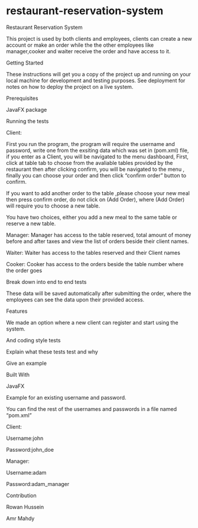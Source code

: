 # restaurant-reservation-system
Restaurant Reservation System

This project is used by both clients and employees, clients can create a new account or make an order while the the other employees like manager,cooker and waiter receive the order and have access to it.

Getting Started

These instructions will get you a copy of the project up and running on your local machine for development and testing purposes. See deployment for notes on how to deploy the project on a live system.

Prerequisites

JavaFX package

Running the tests

Client:

First you run the program, the program will require the username and password, write one from the exsiting data which was set in (pom.xml) file, if you enter as a Client, you will be navigated to the menu dashboard, First, click at table tab to choose from the avaliable tables provided by the restaurant then after clicking confirm, you will be navigated to the menu , finally you can choose your order and then click “confirm order” button to confirm.

If you want to add another order to the table ,please choose your new meal then press confirm order, do not click on (Add Order), where (Add Order) will require you to choose a new table.

You have two choices, either you add a new meal to the same table or reserve a new table.

Manager: Manager has access to the table reserved, total amount of money before and after taxes and view the list of orders beside their client names.

Waiter: Waiter has access to the tables reserved and their Client names

Cooker: Cooker has access to the orders beside the table number where the order goes

Break down into end to end tests

These data will be saved automatically after submitting the order, where the employees can see the data upon their provided access.

Features

We made an option where a new client can register and start using the system.

And coding style tests

Explain what these tests test and why

Give an example

Built With

JavaFX

Example for an existing username and password.

You can find the rest of the usernames and passwords in a file named “pom.xml”

Client:

Username:john

Password:john_doe

Manager:

Username:adam

Password:adam_manager

Contribution

Rowan Hussein

Amr Mahdy
